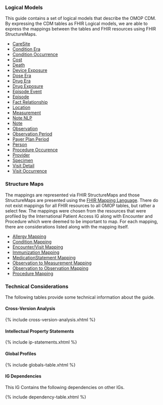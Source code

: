 ### Logical Models
This guide contains a set of logical models that describe the OMOP CDM.  By expressing the CDM tables as FHIR Logical models, we are able to express the mappings between the tables and FHIR resources using FHIR StructureMaps.

* [CareSite](StructureDefinition-CareSite.html)
* [Condition Era](StructureDefinition-ConditionEra.html)
* [Condition Occurrence](StructureDefinition-ConditionOccurrence.html)
* [Cost](StructureDefinition-Cost.html)
* [Death](StructureDefinition-Death.html)
* [Device Exposure](StructureDefinition-DeviceExposure.html)
* [Dose Era](StructureDefinition-DoseEra.html)
* [Drug Era](StructureDefinition-DrugEra.html)
* [Drug Exposure](StructureDefinition-DrugExposure.html)
* [Episode Event](StructureDefinition-EpisodeEvent.html)
* [Episode](StructureDefinition-Episode.html)
* [Fact Relationship](StructureDefinition-FactRelationship.html)
* [Location](StructureDefinition-Location.html)
* [Measurement](StructureDefinition-Measurement.html)
* [Note NLP](StructureDefinition-NoteNLP.html)
* [Note](StructureDefinition-Note.html)
* [Observation](StructureDefinition-Observation.html)
* [Observation Period](StructureDefinition-ObservationPeriod.html)
* [Payer Plan Period](StructureDefinition-PayerPlanPeriod.html)
* [Person](StructureDefinition-Person.html)
* [Procedure Occurence](StructureDefinition-ProcedureOccurence.html)
* [Provider](StructureDefinition-Provider.html)
* [Specimen](StructureDefinition-Specimen.html)
* [Visit Detail](StructureDefinition-VisitDetail.html)
* [Visit Occurrence](StructureDefinition-VisitOccurrence.html)

### Structure Maps
The mappings are represented via FHIR StructureMaps and those StructureMaps are presented using the [FHIR Mapping Language](https://hl7.org/fhir/mapping-language.html).  There do not exist mappings for all FHIR resources to all OMOP tables, but rather a select few.  The mappings were chosen from the resources that were profiled by the International Patient Access IG along with Encounter and Procedure which were deemed to be important to map.  For each mapping, there are considerations listed along with the mapping itself.

* [Allergy Mapping](StructureMap-AllergyMap.html)
* [Condition Mapping](StructureMap-ConditionMap.html)
* [Encounter/Visit Mapping](StructureMap-EncounterVisitMap.html)
* [Immunization Mapping](StructureMap-ImmunizationMap.html)
* [MedicationStatement Mapping](StructureMap-MedicationMap.html)
* [Observation to Measurement Mapping](StructureMap-MeasurementMap.html)
* [Observation to Observation Mapping](StructureMap-ObservationMap.html)
* [Procedure Mapping](StructureMap-ProcedureMap.html)

### Technical Considerations
The following tables provide some technical information about the guide.

#### Cross-Version Analysis
{% include cross-version-analysis.xhtml %}

#### Intellectual Property Statements
{% include ip-statements.xhtml %}

#### Global Profiles

{% include globals-table.xhtml %}

#### IG Dependencies

This IG Contains the following dependencies on other IGs.

{% include dependency-table.xhtml %}